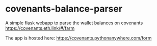 # covenants-balance-parser
A simple flask webapp to parse the wallet balances on covenants https://covenants.eth.link/#/farm

The app is hosted here: https://covenants.pythonanywhere.com/form

